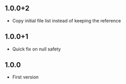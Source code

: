 ## 1.0.0+2

* Copy initial file list instead of keeping the reference

## 1.0.0+1

* Quick fix on null safety

## 1.0.0

* First version
